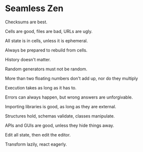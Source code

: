 Seamless Zen
============

Checksums are best.

Cells are good, files are bad, URLs are ugly.

All state is in cells, unless it is ephemeral.

Always be prepared to rebuild from cells.

History doesn't matter.

Random generators must not be random.

More than two floating numbers don't add up, nor do they multiply

Execution takes as long as it has to.

Errors can always happen, but wrong answers are unforgivable.

Importing libraries is good, as long as they are external.

Structures hold, schemas validate, classes manipulate.

APIs and GUIs are good, unless they hide things away.

Edit all state, then edit the editor.

Transform lazily, react eagerly.
